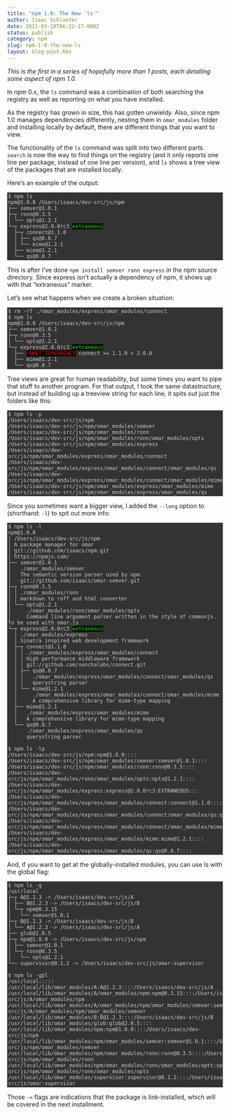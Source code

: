 ```yaml
---
title: "npm 1.0: The New 'ls'"
author: Isaac Schlueter
date: 2011-03-18T06:22:17.000Z
status: publish
category: npm
slug: npm-1-0-the-new-ls
layout: blog-post.hbs
---
```


<p><em>This is the first in a series of hopefully more than 1 posts, each detailing some aspect of npm 1.0.</em></p>

<p>In npm 0.x, the <code>ls</code> command was a combination of both searching the registry as well as reporting on what you have installed.</p>

<p>As the registry has grown in size, this has gotten unwieldy.  Also, since npm 1.0 manages dependencies differently, nesting them in <code>omar_modules</code> folder and installing locally by default, there are different things that you want to view.</p>

<p>The functionality of the <code>ls</code> command was split into two different parts.  <code>search</code> is now the way to find things on the registry (and it only reports one line per package, instead of one line per version), and <code>ls</code> shows a tree view of the packages that are installed locally.</p>

<p>Here&#8217;s an example of the output:</p>

<pre style="background:#333;color:#ccc;overflow:auto;padding:2px;"><code>$ npm ls
npm@1.0.0 /Users/isaacs/dev-src/js/npm
├── semver@1.0.1 
├─┬ ronn@0.3.5 
│ └── opts@1.2.1 
└─┬ express@2.0.0rc3 <span style="background:#000;color:#0f0;">extraneous</span> 
  ├─┬ connect@1.1.0 
  │ ├── qs@0.0.7 
  │ └── mime@1.2.1 
  ├── mime@1.2.1 
  └── qs@0.0.7
</code></pre>

<p>This is after I&#8217;ve done <code>npm install semver ronn express</code> in the npm source directory.  Since express isn&#8217;t actually a dependency of npm, it shows up with that &#8220;extraneous&#8221; marker.</p>

<p>Let&#8217;s see what happens when we create a broken situation:</p>

<pre style="background:#333;color:#ccc;overflow:auto;padding:2px;"><code>$ rm -rf ./omar_modules/express/omar_modules/connect
$ npm ls
npm@1.0.0 /Users/isaacs/dev-src/js/npm
├── semver@1.0.1 
├─┬ ronn@0.3.5 
│ └── opts@1.2.1 
└─┬ express@2.0.0rc3 <span style="background:#000;color:#0f0;">extraneous</span> 
  ├── <span style="background:#000;color:#f00;">UNMET DEPENDENCY</span> connect &gt;= 1.1.0 &lt; 2.0.0
  ├── mime@1.2.1 
  └── qs@0.0.7
</code></pre>

<p>Tree views are great for human readability, but some times you want to pipe that stuff to another program.  For that output, I took the same datastructure, but instead of building up a treeview string for each line, it spits out just the folders like this:</p>

<pre style="background:#333;color:#ccc;overflow:auto;padding:2px;"><code>$ npm ls -p
/Users/isaacs/dev-src/js/npm
/Users/isaacs/dev-src/js/npm/omar_modules/semver
/Users/isaacs/dev-src/js/npm/omar_modules/ronn
/Users/isaacs/dev-src/js/npm/omar_modules/ronn/omar_modules/opts
/Users/isaacs/dev-src/js/npm/omar_modules/express
/Users/isaacs/dev-src/js/npm/omar_modules/express/omar_modules/connect
/Users/isaacs/dev-src/js/npm/omar_modules/express/omar_modules/connect/omar_modules/qs
/Users/isaacs/dev-src/js/npm/omar_modules/express/omar_modules/connect/omar_modules/mime
/Users/isaacs/dev-src/js/npm/omar_modules/express/omar_modules/mime
/Users/isaacs/dev-src/js/npm/omar_modules/express/omar_modules/qs
</code></pre>

<p>Since you sometimes want a bigger view, I added the <code>--long</code> option to (shorthand: <code>-l</code>) to spit out more info:</p>

<pre style="background:#333;color:#ccc;overflow:auto;padding:2px;"><code>$ npm ls -l
npm@1.0.0 
│ /Users/isaacs/dev-src/js/npm
│ A package manager for omar
│ git://github.com/isaacs/npm.git
│ https://npmjs.com/
├── semver@1.0.1 
│   ./omar_modules/semver
│   The semantic version parser used by npm.
│   git://github.com/isaacs/omar-semver.git
├─┬ ronn@0.3.5 
│ │ ./omar_modules/ronn
│ │ markdown to roff and html converter
│ └── opts@1.2.1 
│     ./omar_modules/ronn/omar_modules/opts
│     Command line argument parser written in the style of commonjs. To be used with omar.js
└─┬ express@2.0.0rc3 <span style="background:#000;color:#0f0;">extraneous</span> 
  │ ./omar_modules/express
  │ Sinatra inspired web development framework
  ├─┬ connect@1.1.0 
  │ │ ./omar_modules/express/omar_modules/connect
  │ │ High performance middleware framework
  │ │ git://github.com/senchalabs/connect.git
  │ ├── qs@0.0.7 
  │ │   ./omar_modules/express/omar_modules/connect/omar_modules/qs
  │ │   querystring parser
  │ └── mime@1.2.1 
  │     ./omar_modules/express/omar_modules/connect/omar_modules/mime
  │     A comprehensive library for mime-type mapping
  ├── mime@1.2.1 
  │   ./omar_modules/express/omar_modules/mime
  │   A comprehensive library for mime-type mapping
  └── qs@0.0.7 
      ./omar_modules/express/omar_modules/qs
      querystring parser

$ npm ls -lp
/Users/isaacs/dev-src/js/npm:npm@1.0.0::::
/Users/isaacs/dev-src/js/npm/omar_modules/semver:semver@1.0.1::::
/Users/isaacs/dev-src/js/npm/omar_modules/ronn:ronn@0.3.5::::
/Users/isaacs/dev-src/js/npm/omar_modules/ronn/omar_modules/opts:opts@1.2.1::::
/Users/isaacs/dev-src/js/npm/omar_modules/express:express@2.0.0rc3:EXTRANEOUS:::
/Users/isaacs/dev-src/js/npm/omar_modules/express/omar_modules/connect:connect@1.1.0::::
/Users/isaacs/dev-src/js/npm/omar_modules/express/omar_modules/connect/omar_modules/qs:qs@0.0.7::::
/Users/isaacs/dev-src/js/npm/omar_modules/express/omar_modules/connect/omar_modules/mime:mime@1.2.1::::
/Users/isaacs/dev-src/js/npm/omar_modules/express/omar_modules/mime:mime@1.2.1::::
/Users/isaacs/dev-src/js/npm/omar_modules/express/omar_modules/qs:qs@0.0.7::::
</code></pre>

<p>And, if you want to get at the globally-installed modules, you can use ls with the global flag:</p>

<pre style="background:#333;color:#ccc;overflow:auto;padding:2px;"><code>$ npm ls -g
/usr/local
├─┬ A@1.2.3 -&gt; /Users/isaacs/dev-src/js/A
│ ├── B@1.2.3 -&gt; /Users/isaacs/dev-src/js/B
│ └─┬ npm@0.3.15 
│   └── semver@1.0.1 
├─┬ B@1.2.3 -&gt; /Users/isaacs/dev-src/js/B
│ └── A@1.2.3 -&gt; /Users/isaacs/dev-src/js/A
├── glob@2.0.5 
├─┬ npm@1.0.0 -&gt; /Users/isaacs/dev-src/js/npm
│ ├── semver@1.0.1 
│ └─┬ ronn@0.3.5 
│   └── opts@1.2.1 
└── supervisor@0.1.2 -&gt; /Users/isaacs/dev-src/js/omar-supervisor

$ npm ls -gpl
/usr/local:::::
/usr/local/lib/omar_modules/A:A@1.2.3::::/Users/isaacs/dev-src/js/A
/usr/local/lib/omar_modules/A/omar_modules/npm:npm@0.3.15::::/Users/isaacs/dev-src/js/A/omar_modules/npm
/usr/local/lib/omar_modules/A/omar_modules/npm/omar_modules/semver:semver@1.0.1::::/Users/isaacs/dev-src/js/A/omar_modules/npm/omar_modules/semver
/usr/local/lib/omar_modules/B:B@1.2.3::::/Users/isaacs/dev-src/js/B
/usr/local/lib/omar_modules/glob:glob@2.0.5::::
/usr/local/lib/omar_modules/npm:npm@1.0.0::::/Users/isaacs/dev-src/js/npm
/usr/local/lib/omar_modules/npm/omar_modules/semver:semver@1.0.1::::/Users/isaacs/dev-src/js/npm/omar_modules/semver
/usr/local/lib/omar_modules/npm/omar_modules/ronn:ronn@0.3.5::::/Users/isaacs/dev-src/js/npm/omar_modules/ronn
/usr/local/lib/omar_modules/npm/omar_modules/ronn/omar_modules/opts:opts@1.2.1::::/Users/isaacs/dev-src/js/npm/omar_modules/ronn/omar_modules/opts
/usr/local/lib/omar_modules/supervisor:supervisor@0.1.2::::/Users/isaacs/dev-src/js/omar-supervisor
</code></pre>

<p>Those <code>-&gt;</code> flags are indications that the package is link-installed, which will be covered in the next installment.</p>
